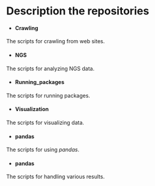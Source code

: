 # Description the repositories
* #### Crawling
The scripts for crawling from web sites.
* #### NGS
The scripts for analyzing NGS data.
* #### Running_packages
The scripts for running packages.
* #### Visualization
The scripts for visualizing data.
* #### pandas
The scripts for using _pandas_.
* #### pandas
The scripts for handling various results.
